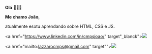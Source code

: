 **Olá** 🙋🏽‍♂️

**Me chamo João**, 

atualmente esotu aprendando sobre HTML, CSS e JS.

<a href="https://www.linkedin.com/in/cmpsjoao/" target"_blanck"><img src="https://img.shields.io/badge/LinkedIn-0077B5?style=for-thebadge&logo=linkedin&logoColor=white"></a>
 
 <a href="mailto:lazzarocmps@gmail.com" target""><img src="https://img.shields.io/badge/Gmail-D14836?style=for-the-badge&logo=gmail&logoColor=white"></a>



